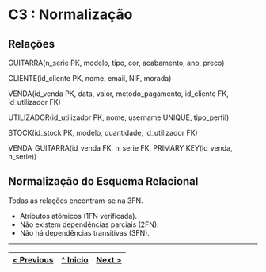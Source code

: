 
# C3 : Normalização

## Relações
GUITARRA(n_serie PK, modelo, tipo, cor, acabamento, ano, preco)

CLIENTE(id_cliente PK, nome, email, NIF, morada)

VENDA(id_venda PK, data, valor, metodo_pagamento, id_cliente FK, id_utilizador FK)

UTILIZADOR(id_utilizador PK, nome, username UNIQUE, tipo_perfil)

STOCK(id_stock PK, modelo, quantidade, id_utilizador FK)

VENDA_GUITARRA(id_venda FK, n_serie FK, PRIMARY KEY(id_venda, n_serie))


## Normalização do Esquema Relacional
Todas as relações encontram-se na 3FN.

- Atributos atómicos (1FN verificada).
- Não existem dependências parciais (2FN).
- Não há dependências transitivas (3FN).

---
[< Previous](rebd02.md) | [^ Inicio](/../../) | [Next >](rebd04.md)
:--- | :---: | ---: 
